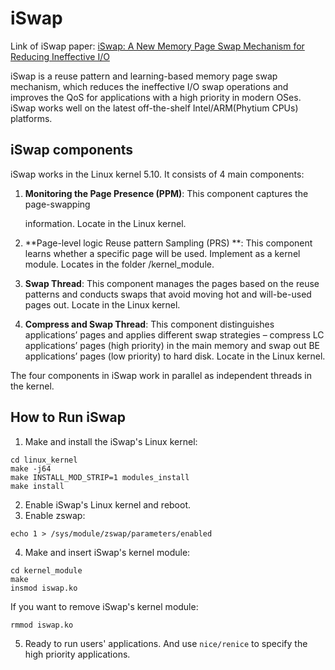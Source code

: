 # iSwap

Link of iSwap paper: [iSwap: A New Memory Page Swap Mechanism for Reducing Ineffective I/O](https://liulei-sys-inventor.github.io/files/iSwap.pdf)



iSwap is a reuse pattern and learning-based memory page swap mechanism, which reduces the ineffective I/O swap operations and improves the QoS for applications with a high priority in modern OSes. iSwap works well on the latest off-the-shelf Intel/ARM(Phytium CPUs) platforms.

## iSwap components

iSwap works in the Linux kernel 5.10. It consists of 4 main components:

1. **Monitoring the Page Presence (PPM)**: This component captures the page-swapping

   information. Locate in the  Linux kernel.

2. **Page-level logic Reuse pattern Sampling (PRS) **: This component learns whether a specific page will be used. Implement as a kernel module. Locates in the folder /kernel_module.

3. **Swap Thread**:  This component manages the pages based on the reuse patterns and conducts swaps that avoid moving hot and will-be-used pages out. Locate in the  Linux kernel.

4. **Compress and Swap Thread**: This component distinguishes applications’ pages and applies different swap strategies – compress LC applications’ pages (high priority) in the main memory and swap out BE applications’ pages (low priority) to hard disk. Locate in the  Linux kernel.

The four components in iSwap work in parallel as independent threads in the kernel.

## How to Run iSwap

1. Make and install the iSwap's Linux kernel:

```
cd linux_kernel
make -j64
make INSTALL_MOD_STRIP=1 modules_install
make install
```

2. Enable iSwap's Linux kernel and reboot.
3. Enable zswap:

```
echo 1 > /sys/module/zswap/parameters/enabled
```

4. Make  and insert iSwap's kernel module:

```
cd kernel_module
make
insmod iswap.ko
```

If you want to remove iSwap's kernel module:

```
rmmod iswap.ko
```

5. Ready to run users' applications. And use `nice/renice` to specify the high priority applications.